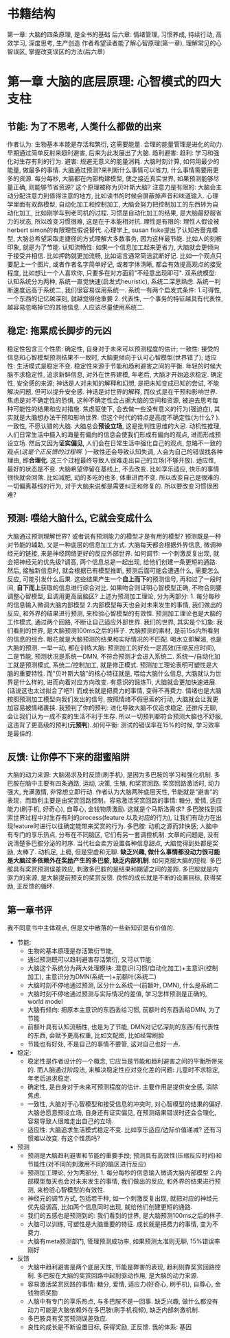# 书籍结构
第一章: 大脑的四条原理, 是全书的基础
后六章: 情绪管理, 习惯养成, 持续行动, 高效学习, 深度思考, 生产创造
作者希望读者能了解心智原理(第一章), 理解常见的心智误区, 掌握改变误区的方法(后六章)
# 第一章 大脑的底层原理: 心智模式的四大支柱
## 节能: 为了不思考, 人类什么都做的出来
作者认为: 生物基本本能是存活和繁衍, 这需要能量. 合理的能量管理是进化的动力. 早期通过简单反射来趋利避害, 后来为此发展出了大脑. 趋利避害: 趋利: 学习和强化对生存有利的行为. 避害: 规避无意义的能量消耗. 大脑时刻计算, 如何用最少的能量, 做最多的事情. 
大脑通过预测?来判断什么事情可以省力, 什么事情需要用更多的资源. 每分每秒, 大脑都在内部构建模型, 使之接近真实世界, 如果预测能够尽量正确, 则能够节省资源? 这个原理被称为贝叶斯大脑? 
注意力是有限的: 大脑会主动分配注意力到值得注意的地方, 比如读书的时候会屏蔽掉声音和味道输入. 心理学里面有双路模型, 自动化加工和控制加工, 大脑会努力把控制加工的东西转为自动化加工, 比如刚学车到老司机的过程. 习惯是自动化加工的结果, 是大脑最舒服省力的状态, 所以改变习惯很难, 这是在于本能相对抗. 
理性是有限的: 理性人假设被herbert simon的有限理性假说替代. 心理学上, susan fiske提出了认知吝啬鬼模型, 大脑总希望采取走捷径的方式理解大多数事务, 因为这样最节能. 比如人的刻板印象, 就是为了节能. 认知流畅性: 如果一个信息加工起来更省力, 大脑就会更倾向于接受并相信. 比如押韵就更加流畅, 比如谣言通常简洁武断好记. 比如一个观点只要配上一个图片, 或者作者名字简单好记, 或者字体清晰, 都会有效提高观点的接受程度, 比如想让一个人喜欢你, 只要多在对方面前"不经意出现即可". 
双系统模型: 认知系统分为两种, 系统一直觉快速(启发式heuristic), 系统二深思熟虑. 系统一判断速度远高于系统二, 我们很容易误用系统一. 系统一有两个启发式条件: 1.可得性, 一个东西的记忆越深刻, 就越觉得他重要 2. 代表性, 一个事务的特征越具有代表性, 越容易忽略掉它的其他信息. 人应该尽量使用系统二. 
## 稳定: 拖累成长脚步的元凶
稳定性包含三个性质: 确定性, 自身对于未来可以预测程度的估计; 一致性: 接受的信息和心智模型预测结果不一致时, 大脑更倾向于认可心智模型(世界错了); 适应性: 生活模式是稳定不变. 稳定性来源于节能和趋利避害之间的平衡. 年轻的时候大脑不求稳定性, 追求新鲜信息, 对外在世界建模, 年老后, 大脑才开始追求稳定. 
确定性, 安全感的来源; 神话是人对未知的解释和幻想, 是把未知变成已知的尝试, 不能解决问题, 但可以提升安全感. 神话是对世界的解释, 而仪式是在干预和影响世界. 焦虑是对不确定性的恐惧, 这种不确定性会占据大脑的空间和资源, 被迫去思考每种可能性的结果和应对措施. 焦虑驱使下, 会去做一些没有意义的行为(强迫症), 其实就是大脑想办法干预和影响世界. 但这个时代的特点是高度不确定性(为什么? ). 
一致性, 不愿认错的大脑. 大脑总会**预设立场**, 这是批判性思维的大忌. 动机性推理, 人们日常生活中摄入的海量有偏向的信息会使我们形成有偏向的观点, 进而形成预设立场. 然后又因为**证实偏见**, 人们会在日常生活中强化自己的观点, 忽略不一致的观点(*这是个正反馈的过程啊.* )一致性还会导致认知失调, 人会为自己的错误找各种理由, 即**合理化**. 这三个过程最终导致人很难走出自己的立场(不够开放). 
适应性, 最好的状态是不变. 大脑希望停留在基线上, 不去改变. 比如享乐适应, 快乐的事情很快就会回落. 比如减肥, 动的多吃的也多, 体重进而不变. 所以改变自己是很难的. 一切偏离基线的行为, 对于大脑来说都是需要纠正和修复的. 所以要改变习惯很困难? 
## 预测: 喂给大脑什么, 它就会变成什么
大脑通过预测理解世界? 或者说有预测能力的模型才是有用的模型? 预测既是一种对节能的辅助, 又是一种底层的信息加工方式. 
大脑每天都会根据外界信息, 微调神经元的链接, 来是神经网络更好的反应外部世界. 如何调节: 一个刺激反复出现, 就会把神经元的优先级?调高, 两个信息总是一起出现, 给他们创建一条更短的通路. 然后, 接触新信息时, 就会根据已有模型推断, 预测后面可能会遭遇什么, 需要怎么反应, 可能引发什么后果. 这些结果产生一个**自上而下**的预测信号, 再和过了一段时间, **自下而上**获取的信息进行综合对比. 如果吻合则证明心智模型正确, 不吻合则要调整心智模型, 且调用更高层脑区? 
上述为预测加工理论, 分为两部分: 1. 每分每秒的信息输入微调大脑内部模型 2.内部模型每天也会对未来发生的事情, 我们做出的反应, 和外界的结果进行预测, 来检验心智模型的有效性. 预测加工理论也是大脑的工作模式, 通过两个回路, 不断让自己适应外部世界. 
我们的世界, 其实是个幻象: 我们看到的世界, 是大脑预测100ms之后的样子. 大脑预测的素材, 是前15s内所看到的信息的综合. 眼花就是大脑预测的结果和实际情况的不匹配. 喝水立即解渴, 也是大脑的预测. 
一举一动, 都在训练大脑: 预测加工的好处一是高效(压缩反应时间), 二是节能, 预测状况是系统一DMN, 不符合预测才会进入系统二. 系统一/自动化加工就是预测模式, 系统二/控制加工, 就是修正模式. 预测加工理论表明可塑性是大脑的重要特性. 而"贝叶斯大脑"的核心特征就是, 喂给大脑什么信息, 大脑就认为世界是什么样的, 进而向着对应方向改变. 有意识的锻炼Ti, 大脑就会更加快速进展. (话说这也太过拟合了吧?) 而成长就是把费力的事情, 变得不再费力. 情绪也是大脑按照预测加工模型向我们发出的信号, 按照情绪不假思索的行动, 大脑就会让我更加容易被情绪裹挟. 
我预判了你的预判: 进化导致大脑不仅追求稳定, 还排斥无聊, 会让我们认为一成不变的生活不利于生存. 所以一切预判都符合预测大脑也不舒服, 这违背了更高级的预判(**元预判**)..如何平衡: 测试的错误率在15%的时候, 学习效率是最佳的. 
## 反馈: 让你停不下来的甜蜜陷阱
大脑的动力来源: 大脑渴求及时反馈(刷手机), 是因为多巴胺的学习和强化机制. 多巴胺在脑中主要有四条通路, 运动, 决策, 生殖, 和奖赏回路. 奖赏回路激活时, 动力强大, 充满激情, 非常想立即行动. 作者认为大脑两种底层天性, 节能就是“避害”的表现，而趋利主要是由奖赏回路控制。容易激活奖赏回路的事情: 糖分, 爱情, 适应能力(刷手机, 好奇心), 自尊心, 金钱物质激励. 这就是个马斯洛需求? 多巴胺找到探索世界过程中对生存有利的process(feature 以及对应的行为), 让我们有动力在出现feature时进行以往确定能带来奖赏的行为. 
多巴胺: 动机之源而非快感; 人脑中有专门的享乐热点, 分布在不同脑区, 它们有另一套调控机制. 文章的问题是, 没有说清楚多巴胺分泌的时序. 当代社会卖方设置各种信息甜点, 大脑觉得到处都是奖励, 太棒了. 动机足, 上瘾, 但是空虚和无聊. **缺乏兴趣, 做什么事情都没动力很可能是大脑过多依赖外在奖励产生的多巴胺, 缺乏内部机制**. 
如何克服大脑的短视: 多巴胺具有奖赏预测误差效应, 刺激多巴胺的是结果和期望之间的差距. 多巴胺就是内驱力的来源, 是大脑提前预支的奖赏反馈. 良性的成长就是不断的设置目标, 获得奖励, 正反馈的循环. 

## 第一章书评
我不同意书中主体观点, 但是文中散落的一些新知识是有价值的. 
* 节能: 
	* 生物的基本原理是存活繁衍节能, 
	* 通过预测既可以趋利避害存活繁衍, 又可以节能
	* 大脑这个系统分为两大处理模块: 潜意识(习惯/自动化加工)+主意识(控制加工), 主意识分为DMN(系统一)+前额叶(系统二)
	* 大脑时刻不停地通过预测, 区分什么系统一(前额叶, DMN), 什么是系统二
	* 大脑时刻不停地通过预测与实际情况的差值, 学习怎样预测是正确的, world model
	* 大脑有倾向: 把原本主意识的东西丢给习惯, 前额叶的东西丢给DMN, 为了节能
	* 前额叶具有认知流畅性, 也是为了节能, DMN对记忆深刻的东西/有代表性的东西, 会赋予更高权重, 比如文配图, 比如经常刷脸
	* 节能也有好处, 不是自己的事情不要管, 这对自己也好一点. 
* 稳定:
	* 稳定性是作者设计的一个概念, 它应当是节能和趋利避害之间的平衡所带来的. 而人脑通过阶段法, 来解决稳定性应对变化差的问题: 儿童时不求稳定, 年老后追求稳定. 
	* 确定性, 是自身对于未来可预测程度的估计. 主要作用是提供安全感, 消除焦虑. 
	* 一致性, 大脑对于心智模型和接受信息的冲突时, 对心智模型的结果的偏好. 大脑总愿意预设立场, 自身还有证实偏见, 在预测结果错误时还会合理化, 容易导致人很难走出自己的立场. 
	* 适应性: 大脑追求生活模式稳定不变. 比如享乐适应/边际价值递减? 还有习惯难以改变. 有这个性质吗? 
* 预测
	* 预测是大脑趋利避害和节能的重要手段; 预测具有高效性(压缩反应时间)和节能性(对不同的刺激用不同的脑区进行反应) 
	* 预测加工理论, 分为两部分, 1. 每分每秒的信息输入微调大脑内部模型 2.内部模型每天也会对未来发生的事情, 我们做出的反应, 和外界的结果进行预测, 来检验心智模型的有效性. 
	* 神经元的调节方式, 包括若干种, 如一个刺激反复出现, 就把对应的神经元优先级调高, 比如两个信息同时出现, 就给他们创建更短的通路. 
	* 我们的五感也是预测到的: 我们看到的世界, 是大脑预测100ms之后的样子. 
	* 大脑可以训练, 可塑性是大脑重要的特征. 成长就是把费力的事情, 变为不费力. 
	* 大脑有meta预测部门, 管理预测成功率, 如果预测太准则无聊, 15%错误率刚好
* 反馈
	* 大脑中趋利避害是两个底层天性, 节能是弊害的表现, 趋利则靠奖赏回路控制. 多巴胺在大脑的奖赏回路中起到驱动作用, 是大脑的动力来源. 
	* 容易激活奖赏回路的事情: 糖分, 爱情, 适应力(好奇心, 刷手机), 自尊心, 金钱物质奖励
	* 人脑中有专门的享乐热点, 与多巴胺不是一回事. 缺乏兴趣, 做什么都没有动力可能是大脑依赖外在多巴胺(刷手机视频), 缺乏内部刺激机制. 
	* 多巴胺具有奖赏预测误差效应. 
	* 良性的成长是不断设置目标, 获得奖励, 正反馈. 
我的体系: 
基因